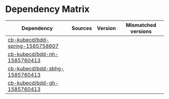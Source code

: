 # Dependency Matrix

Dependency | Sources | Version | Mismatched versions
---------- | ------- | ------- | -------------------
[cb-kubecd/bdd-spring-1585758607](https://github.com/cb-kubecd/bdd-spring-1585758607.git) |  | []() | 
[cb-kubecd/bdd-nh-1585760413](https://github.com/cb-kubecd/bdd-nh-1585760413.git) |  | []() | 
[cb-kubecd/bdd-sbhg-1585760413](https://github.com/cb-kubecd/bdd-sbhg-1585760413.git) |  | []() | 
[cb-kubecd/bdd-gh-1585760413](https://github.com/cb-kubecd/bdd-gh-1585760413.git) |  | []() | 
